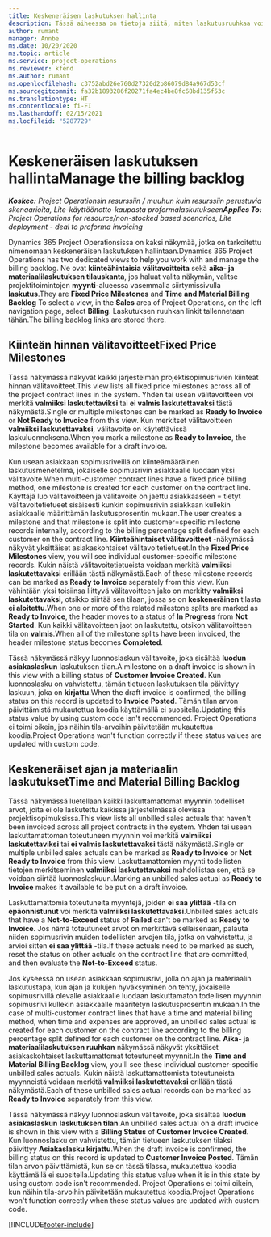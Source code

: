```yaml
---
title: Keskeneräisen laskutuksen hallinta
description: Tässä aiheessa on tietoja siitä, miten laskutusruuhkaa voidaan tarkastella ja käsitellä Project Operationsissa.
author: rumant
manager: Annbe
ms.date: 10/20/2020
ms.topic: article
ms.service: project-operations
ms.reviewer: kfend
ms.author: rumant
ms.openlocfilehash: c3752abd26e760d27320d2b86079d84a967d53cf
ms.sourcegitcommit: fa32b1893286f20271fa4ec4be8fc68bd135f53c
ms.translationtype: HT
ms.contentlocale: fi-FI
ms.lasthandoff: 02/15/2021
ms.locfileid: "5287729"
---
```

# <a name="manage-the-billing-backlog"></a><span data-ttu-id="604ae-103">Keskeneräisen laskutuksen hallinta</span><span class="sxs-lookup"><span data-stu-id="604ae-103">Manage the billing backlog</span></span>

<span data-ttu-id="604ae-104">_**Koskee:** Project Operationsin resurssiin / muuhun kuin resurssiin perustuvia skenaarioita, Lite-käyttöönotto-kaupasta proformalaskutukseen_</span><span class="sxs-lookup"><span data-stu-id="604ae-104">_**Applies To:** Project Operations for resource/non-stocked based scenarios, Lite deployment - deal to proforma invoicing_</span></span>

<span data-ttu-id="604ae-105">Dynamics 365 Project Operationsissa on kaksi näkymää, jotka on tarkoitettu nimenomaan keskeneräisen laskutuksen hallintaan.</span><span class="sxs-lookup"><span data-stu-id="604ae-105">Dynamics 365 Project Operations has two dedicated views to help you work with and manage the billing backlog.</span></span> <span data-ttu-id="604ae-106">Ne ovat **kiinteähintaisia välitavoitteita** sekä **aika- ja materiaalilaskutuksen tilauskanta**, jos haluat valita näkymän, valitse projektitoimintojen **myynti**-alueessa vasemmalla siirtymissivulla **laskutus**.</span><span class="sxs-lookup"><span data-stu-id="604ae-106">They are **Fixed Price Milestones** and **Time and Material Billing Backlog** To select a view, in the **Sales** area of Project Operations, on the left navigation page, select **Billing**.</span></span> <span data-ttu-id="604ae-107">Laskutuksen ruuhkan linkit tallennetaan tähän.</span><span class="sxs-lookup"><span data-stu-id="604ae-107">The billing backlog links are stored there.</span></span>

## <a name="fixed-price-milestones"></a><span data-ttu-id="604ae-108">Kiinteän hinnan välitavoitteet</span><span class="sxs-lookup"><span data-stu-id="604ae-108">Fixed Price Milestones</span></span>

<span data-ttu-id="604ae-109">Tässä näkymässä näkyvät kaikki järjestelmän projektisopimusrivien kiinteät hinnan välitavoitteet.</span><span class="sxs-lookup"><span data-stu-id="604ae-109">This view lists all fixed price milestones across all of the project contract lines in the system.</span></span> <span data-ttu-id="604ae-110">Yhden tai usean välitavoitteen voi merkitä **valmiiksi laskutettaviksi** tai **ei valmis laskutettavaksi** tästä näkymästä.</span><span class="sxs-lookup"><span data-stu-id="604ae-110">Single or multiple milestones can be marked as **Ready to Invoice** or **Not Ready to Invoice** from this view.</span></span> <span data-ttu-id="604ae-111">Kun merkitset välitavoitteen **valmiiksi laskutettavaksi**, välitavoite on käytettävissä laskuluonnoksena.</span><span class="sxs-lookup"><span data-stu-id="604ae-111">When you mark a milestone as **Ready to Invoice**, the milestone becomes available for a draft invoice.</span></span>

<span data-ttu-id="604ae-112">Kun usean asiakkaan sopimusriveillä on kiinteämääräinen laskutusmenetelmä, jokaiselle sopimusrivin asiakkaalle luodaan yksi välitavoite.</span><span class="sxs-lookup"><span data-stu-id="604ae-112">When multi-customer contract lines have a fixed price billing method, one milestone is created for each customer on the contract line.</span></span> <span data-ttu-id="604ae-113">Käyttäjä luo välitavoitteen ja välitavoite on jaettu asiakkaaseen = tietyt välitavoitetietueet sisäisesti kunkin sopimusrivin asiakkaan kullekin asiakkaalle määrittämän laskutusprosentin mukaan.</span><span class="sxs-lookup"><span data-stu-id="604ae-113">The user creates a milestone and that milestone is split into customer=specific milestone records internally, according to the billing percentage split defined for each customer on the contract line.</span></span> <span data-ttu-id="604ae-114">**Kiinteähintaiset välitavoitteet** -näkymässä näkyvät yksittäiset asiakaskohtaiset välitavoitetietueet.</span><span class="sxs-lookup"><span data-stu-id="604ae-114">In the **Fixed Price Milestones** view, you will see individual customer-specific milestone records.</span></span> <span data-ttu-id="604ae-115">Kukin näistä välitavoitetietueista voidaan merkitä **valmiiksi laskutettavaksi** erillään tästä näkymästä.</span><span class="sxs-lookup"><span data-stu-id="604ae-115">Each of these milestone records can be marked as **Ready to Invoice** separately from this view.</span></span> <span data-ttu-id="604ae-116">Kun vähintään yksi toisiinsa liittyvä välitavoitteen jako on merkitty **valmiiksi laskutettavaksi**, otsikko siirtää sen tilaan, jossa se on **keskeneräinen** tilasta **ei aloitettu**.</span><span class="sxs-lookup"><span data-stu-id="604ae-116">When one or more of the related milestone splits are marked as **Ready to Invoice**, the header moves to a status of **In Progress** from **Not Started**.</span></span> <span data-ttu-id="604ae-117">Kun kaikki välitavoitteen jaot on laskutettu, otsikon välitavoitteen tila on **valmis**.</span><span class="sxs-lookup"><span data-stu-id="604ae-117">When all of the milestone splits have been invoiced, the header milestone status becomes **Completed**.</span></span>

<span data-ttu-id="604ae-118">Tässä näkymässä näkyy luonnoslaskun välitavoite, joka sisältää **luodun asiakaslaskun** laskutuksen tilan.</span><span class="sxs-lookup"><span data-stu-id="604ae-118">A milestone on a draft invoice is shown in this view with a billing status of **Customer Invoice Created**.</span></span> <span data-ttu-id="604ae-119">Kun luonnoslasku on vahvistettu, tämän tietueen laskutuksen tila päivittyy laskuun, joka on **kirjattu**.</span><span class="sxs-lookup"><span data-stu-id="604ae-119">When the draft invoice is confirmed, the billing status on this record is updated to **Invoice Posted**.</span></span> <span data-ttu-id="604ae-120">Tämän tilan arvon päivittämistä mukautettua koodia käyttämällä ei suositella.</span><span class="sxs-lookup"><span data-stu-id="604ae-120">Updating this status value by using custom code isn't recommended.</span></span> <span data-ttu-id="604ae-121">Project Operations ei toimi oikein, jos näihin tila-arvoihin päivitetään mukautettua koodia.</span><span class="sxs-lookup"><span data-stu-id="604ae-121">Project Operations won't function correctly if these status values are updated with custom code.</span></span>

## <a name="time-and-material-billing-backlog"></a><span data-ttu-id="604ae-122">Keskeneräiset ajan ja materiaalin laskutukset</span><span class="sxs-lookup"><span data-stu-id="604ae-122">Time and Material Billing Backlog</span></span>

<span data-ttu-id="604ae-123">Tässä näkymässä luetellaan kaikki laskuttamattomat myynnin todelliset arvot, joita ei ole laskutettu kaikissa järjestelmässä olevissa projektisopimuksissa.</span><span class="sxs-lookup"><span data-stu-id="604ae-123">This view lists all unbilled sales actuals that haven't been invoiced across all project contracts in the system.</span></span> <span data-ttu-id="604ae-124">Yhden tai usean laskuttamattoman toteutuneen myynnin voi merkitä **valmiiksi laskutettaviksi** tai **ei valmis laskutettavaksi** tästä näkymästä.</span><span class="sxs-lookup"><span data-stu-id="604ae-124">Single or multiple unbilled sales actuals can be marked as **Ready to Invoice** or **Not Ready to Invoice** from this view.</span></span> <span data-ttu-id="604ae-125">Laskuttamattomien myynti todellisten tietojen merkitseminen **valmiiksi laskutettavaksi** mahdollistaa sen, että se voidaan siirtää luonnoslaskuun.</span><span class="sxs-lookup"><span data-stu-id="604ae-125">Marking an unbilled sales actual as **Ready to Invoice** makes it available to be put on a draft invoice.</span></span>

<span data-ttu-id="604ae-126">Laskuttamattomia toteutuneita myyntejä, joiden **ei saa ylittää** -tila on **epäonnistunut** voi merkitä **valmiiksi laskutettavaksi**.</span><span class="sxs-lookup"><span data-stu-id="604ae-126">Unbilled sales actuals that have a **Not-to-Exceed** status of **Failed** can't be marked as **Ready to Invoice**.</span></span> <span data-ttu-id="604ae-127">Jos nämä toteutuneet arvot on merkittävä sellaisenaan, palauta niiden sopimusrivin muiden todellisten arvojen tila, jotka on vahvistettu, ja arvioi sitten **ei saa ylittää** -tila.</span><span class="sxs-lookup"><span data-stu-id="604ae-127">If these actuals need to be marked as such, reset the status on other actuals on the contract line that are committed, and then evaluate the **Not-to-Exceed** status.</span></span>

<span data-ttu-id="604ae-128">Jos kyseessä on usean asiakkaan sopimusrivi, jolla on ajan ja materiaalin laskutustapa, kun ajan ja kulujen hyväksyminen on tehty, jokaiselle sopimusrivillä olevalle asiakkaalle luodaan laskuttamaton todellisen myynnin sopimusrivi kullekin asiakkaalle määritetyn laskutusprosentin mukaan.</span><span class="sxs-lookup"><span data-stu-id="604ae-128">In the case of multi-customer contract lines that have a time and material billing method, when time and expenses are approved, an unbilled sales actual is created for each customer on the contract line according to the billing percentage split defined for each customer on the contract line.</span></span> <span data-ttu-id="604ae-129">**Aika- ja materiaalilaskutuksen ruuhkan** näkymässä näkyvät yksittäiset asiakaskohtaiset laskuttamattomat toteutuneet myynnit.</span><span class="sxs-lookup"><span data-stu-id="604ae-129">In the **Time and Material Billing Backlog** view, you'll see these individual customer-specific unbilled sales actuals.</span></span> <span data-ttu-id="604ae-130">Kukin näistä laskuttamattomista toteutuneista myynneistä voidaan merkitä **valmiiksi laskutettavaksi** erillään tästä näkymästä.</span><span class="sxs-lookup"><span data-stu-id="604ae-130">Each of these unbilled sales actual records can be marked as **Ready to Invoice** separately from this view.</span></span>

<span data-ttu-id="604ae-131">Tässä näkymässä näkyy luonnoslaskun välitavoite, joka sisältää **luodun asiakaslaskun** **laskutuksen tilan**.</span><span class="sxs-lookup"><span data-stu-id="604ae-131">An unbilled sales actual on a draft invoice is shown in this view with a **Billing Status** of **Customer Invoice Created**.</span></span> <span data-ttu-id="604ae-132">Kun luonnoslasku on vahvistettu, tämän tietueen laskutuksen tilaksi päivittyy **Asiakaslasku kirjattu**.</span><span class="sxs-lookup"><span data-stu-id="604ae-132">When the draft invoice is confirmed, the billing status on this record is updated to **Customer Invoice Posted**.</span></span> <span data-ttu-id="604ae-133">Tämän tilan arvon päivittämistä, kun se on tässä tilassa, mukautettua koodia käyttämällä ei suositella.</span><span class="sxs-lookup"><span data-stu-id="604ae-133">Updating this status value when it is in this state by using custom code isn't recommended.</span></span> <span data-ttu-id="604ae-134">Project Operations ei toimi oikein, kun näihin tila-arvoihin päivitetään mukautettua koodia.</span><span class="sxs-lookup"><span data-stu-id="604ae-134">Project Operations won't function correctly when these status values are updated with custom code.</span></span>


[!INCLUDE[footer-include](../includes/footer-banner.md)]
